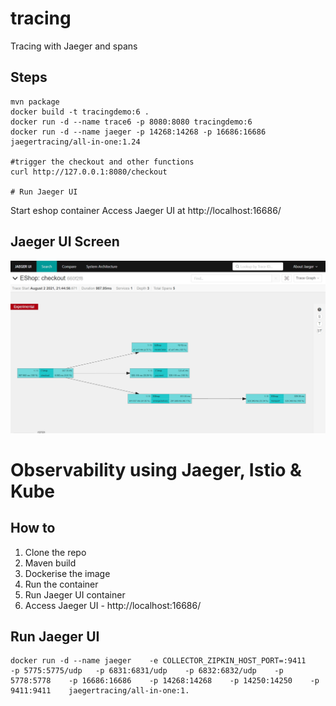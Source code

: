 # tracing
Tracing with Jaeger and spans

## Steps
	mvn package
	docker build -t tracingdemo:6 .
	docker run -d --name trace6 -p 8080:8080 tracingdemo:6
	docker run -d --name jaeger -p 14268:14268 -p 16686:16686  jaegertracing/all-in-one:1.24

	#trigger the checkout and other functions
	curl http://127.0.0.1:8080/checkout

	# Run Jaeger UI
	


Start eshop container 
Access Jaeger UI at http://localhost:16686/

## Jaeger UI Screen

![TracesView](jaegerui.jpg)
# Observability using Jaeger, Istio & Kube

## How to
1. 	Clone the repo
2. 	Maven build
3. 	Dockerise the image
4. 	Run the container
5. 	Run Jaeger UI container
6. 	Access Jaeger UI -  http://localhost:16686/

## Run Jaeger UI
	docker run -d --name jaeger    -e COLLECTOR_ZIPKIN_HOST_PORT=:9411    -p 5775:5775/udp   -p 6831:6831/udp    -p 6832:6832/udp    -p 5778:5778    -p 16686:16686    -p 14268:14268    -p 14250:14250    -p 9411:9411    jaegertracing/all-in-one:1.
